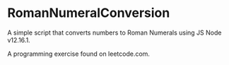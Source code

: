 # RomanNumeralConversion
A simple script that converts numbers to Roman Numerals using JS Node v12.16.1.

A programming exercise found on leetcode.com.
